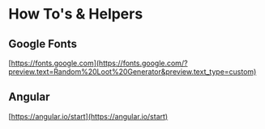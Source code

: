 # How To's & Helpers 




## Google Fonts 

[https://fonts.google.com](https://fonts.google.com/?preview.text=Random%20Loot%20Generator&preview.text_type=custom)



## Angular 
[https://angular.io/start](https://angular.io/start)